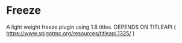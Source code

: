 # Freeze
A light weight freeze plugin using 1.8 titles. DEPENDS ON TITLEAPI ( https://www.spigotmc.org/resources/titleapi.1325/ )

